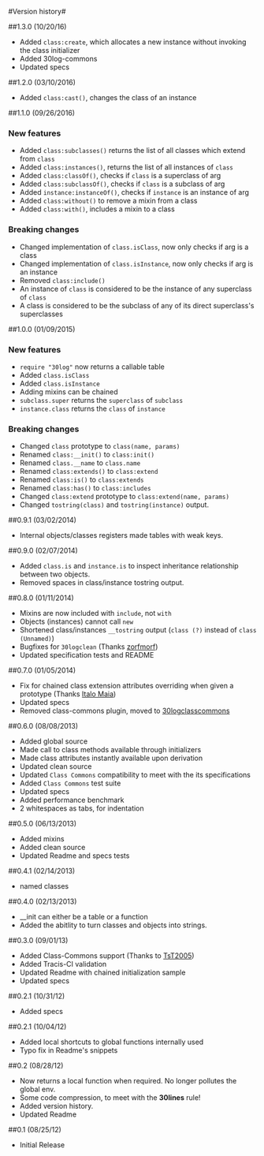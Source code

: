 #Version history#

##1.3.0 (10/20/16)
* Added `class:create`, which allocates a new instance without invoking the class initializer
* Added 30log-commons
* Updated specs

##1.2.0 (03/10/2016)
* Added `class:cast()`, changes the class of an instance

##1.1.0 (09/26/2016)
### New features
* Added `class:subclasses()` returns the list of all classes which extend from `class`
* Added `class:instances()`, returns the list of all instances of `class`
* Added `class:classOf()`, checks if `class` is a superclass of arg
* Added `class:subclassOf()`, checks if `class` is a subclass of arg
* Added `instance:instanceOf()`, checks if `instance` is an instance of arg
* Added `class:without()` to remove a mixin from a class
* Added `class:with()`, includes a mixin to a class

### Breaking changes
* Changed implementation of `class.isClass`, now only checks if arg is a class
* Changed implementation of `class.isInstance`, now only checks if arg is an instance
* Removed `class:include()`
* An instance of `class` is considered to be the instance of any superclass of `class`
* A class is considered to be the subclass of any of its direct superclass's superclasses

##1.0.0 (01/09/2015) 

### New features
* `require "30log"` now returns a callable table
* Added `class.isClass` 
* Added `class.isInstance`
* Adding mixins can be chained
* `subclass.super` returns the `superclass` of `subclass`
* `instance.class` returns the `class` of `instance`

### Breaking changes
* Changed `class` prototype to `class(name, params)`
* Renamed `class:__init()` to `class:init()`
* Renamed `class.__name` to `class.name`
* Renamed `class:extends()` to `class:extend`
* Renamed `class:is()` to `class:extends`
* Renamed `class:has()` to `class:includes`
* Changed `class:extend` prototype to `class:extend(name, params)`
* Changed `tostring(class)` and `tostring(instance)` output.


##0.9.1 (03/02/2014)
* Internal objects/classes registers made tables with weak keys.

##0.9.0 (02/07/2014)
* Added `class.is` and `instance.is` to inspect inheritance relationship between two objects.
* Removed spaces in class/instance tostring output.

##0.8.0 (01/11/2014)
* Mixins are now included with `include`, not `with`
* Objects (instances) cannot call `new`
* Shortened class/instances `__tostring` output (`class (?)` instead of `class (Unnamed)`)
* Bugfixes for `30logclean` (Thanks [zorfmorf](https://github.com/zorfmorf))
* Updated specification tests and README

##0.7.0 (01/05/2014)
* Fix for chained class extension attributes overriding when given a prototype (Thanks [Italo Maia](https://github.com/Yonaba/30log/issues/7))
* Updated specs
* Removed class-commons plugin, moved to [30logclasscommons](http://github.com/Yonaba/30logclasscommons)

##0.6.0 (08/08/2013)
* Added global source
* Made call to class methods available through initializers
* Made class attributes instantly available upon derivation
* Updated clean source
* Updated `Class Commons` compatibility to meet with the its specifications
* Added `Class Commons` test suite
* Updated specs
* Added performance benchmark
* 2 whitespaces as tabs, for indentation

##0.5.0 (06/13/2013)
* Added mixins
* Added clean source
* Updated Readme and specs tests

##0.4.1 (02/14/2013)
* named classes

##0.4.0 (02/13/2013)
* __init can either be a table or a function
* Added the abitlity to turn classes and objects into strings.

##0.3.0 (09/01/13)
* Added Class-Commons support (Thanks to [TsT2005](https://github.com/tst2005))
* Added Tracis-CI validation
* Updated Readme with chained initialization sample
* Updated specs

##0.2.1 (10/31/12)
* Added specs

##0.2.1 (10/04/12)
* Added local shortcuts to global functions internally used
* Typo fix in Readme's snippets

##0.2 (08/28/12)
* Now returns a local function when required. No longer pollutes the global env.
* Some code compression, to meet with the **30lines** rule!
* Added version history.
* Updated Readme

##0.1 (08/25/12)
* Initial Release
